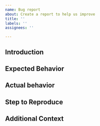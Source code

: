 ```yaml
---
name: Bug report
about: Create a report to help us improve
title: ''
labels: ''
assignees: ''

---
```


## Introduction

<!--
Thank you for reporting a bug. It will definitely improve our project.
Please share the bug summary and assumptions first.

```hcl
// Write code here
```
-->

## Expected Behavior

<!--
Under the above assumptions, please explain what you expect and what you do.

```console
// Write output or debug log
```
-->

## Actual behavior

<!--
Please explain the problem you are facing and the current situation for the expected behavior.

```console
// Write output or debug log
```
-->

## Step to Reproduce

<!--
Please explain how we can reproduce the problem.

```hcl
// Write code here
```
-->

## Additional Context

<!--
It is a good practice to list the versions where the bug occurred.

Example:

```console
$ tflint -v
TFLint version 0.40.0
$ terraform -v
Terraform v1.2.8
```
-->
